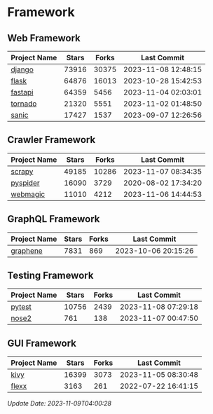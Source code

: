 # Framework

## Web Framework
| Project Name | Stars | Forks | Last Commit |
| ------------ | ----- | ----- | ----------- |
| [django](https://github.com/django/django) | 73916 | 30375 | 2023-11-08 12:48:15 |
| [flask](https://github.com/pallets/flask) | 64876 | 16013 | 2023-10-28 15:42:53 |
| [fastapi](https://github.com/tiangolo/fastapi) | 64359 | 5456 | 2023-11-04 02:03:01 |
| [tornado](https://github.com/tornadoweb/tornado) | 21320 | 5551 | 2023-11-02 01:48:50 |
| [sanic](https://github.com/sanic-org/sanic) | 17427 | 1537 | 2023-09-07 12:26:56 |

## Crawler Framework
| Project Name | Stars | Forks | Last Commit |
| ------------ | ----- | ----- | ----------- |
| [scrapy](https://github.com/scrapy/scrapy) | 49185 | 10286 | 2023-11-07 08:34:35 |
| [pyspider](https://github.com/binux/pyspider) | 16090 | 3729 | 2020-08-02 17:34:20 |
| [webmagic](https://github.com/code4craft/webmagic) | 11010 | 4212 | 2023-11-06 14:44:53 |

## GraphQL Framework
| Project Name | Stars | Forks | Last Commit |
| ------------ | ----- | ----- | ----------- |
| [graphene](https://github.com/graphql-python/graphene) | 7831 | 869 | 2023-10-06 20:15:26 |

## Testing Framework
| Project Name | Stars | Forks | Last Commit |
| ------------ | ----- | ----- | ----------- |
| [pytest](https://github.com/pytest-dev/pytest) | 10756 | 2439 | 2023-11-08 07:29:18 |
| [nose2](https://github.com/nose-devs/nose2) | 761 | 138 | 2023-11-07 00:47:50 |

## GUI Framework
| Project Name | Stars | Forks | Last Commit |
| ------------ | ----- | ----- | ----------- |
| [kivy](https://github.com/kivy/kivy) | 16399 | 3073 | 2023-11-05 08:30:48 |
| [flexx](https://github.com/flexxui/flexx) | 3163 | 261 | 2022-07-22 16:41:15 |

*Update Date: 2023-11-09T04:00:28*